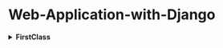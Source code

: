# Web-Application-with-Django

<details>
<summary><b>FirstClass</b></summary>

## <b>Start with Django</b>

Django is a high-level Python web framework. We can do everything using CMD.
+ <b>Step-1:</b> First Install Python: 
+ <b>Step-2:</b> Create Folder:
    ```cmd
    mkdir folder_name
    ```

</details>